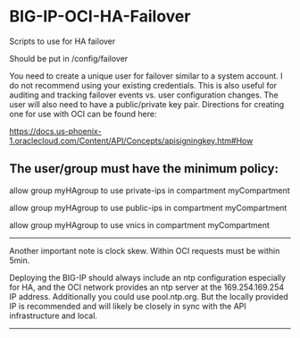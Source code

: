 # BIG-IP-OCI-HA-Failover
Scripts to use for HA failover

Should be put in /config/failover

You need to create a unique user for failover similar to a system account. I do not recommend using your existing credentials. This is also useful for auditing and tracking failover events vs. user configuration changes. The user will also need to have a public/private key pair. Directions for creating one for use with OCI can be found here:

https://docs.us-phoenix-1.oraclecloud.com/Content/API/Concepts/apisigningkey.htm#How


The user/group must have the minimum policy:
--------------------------------------------

allow group myHAgroup to use private-ips in compartment myCompartment

allow group myHAgroup to use public-ips in compartment myCompartment

allow group myHAgroup to use vnics in compartment myCompartment


------------------------------------------------------------------------------------------------
Another important note is clock skew. Within OCI requests must be within 5min.

Deploying the BIG-IP should always include an ntp configuration especially for HA, and the OCI network provides an ntp server at the 169.254.169.254 IP address. Additionally you could use pool.ntp.org. But the locally provided IP is recommended and will likely be closely in sync with the API infrastructure and local.

------------------------------------------------------------------------------------------------


